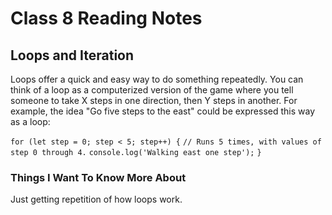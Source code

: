 # Class 8 Reading Notes

## Loops and Iteration

Loops offer a quick and easy way to do something repeatedly. You can think of a loop as a computerized version of the game where you tell someone to take X steps in one direction, then Y steps in another. For example, the idea "Go five steps to the east" could be expressed this way as a loop:

`for (let step = 0; step < 5; step++) {`
  `// Runs 5 times, with values of step 0 through 4.`
  `console.log('Walking east one step');`
`}`

### Things I Want To Know More About

Just getting repetition of how loops work.
